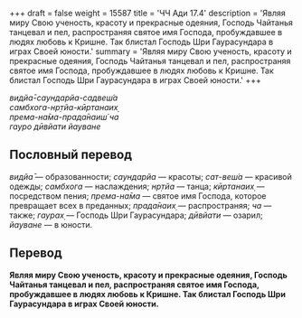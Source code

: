 +++
draft = false
weight = 15587
title = 'ЧЧ Ади 17.4'
description = 'Являя миру Свою ученость, красоту и прекрасные одеяния, Господь Чайтанья танцевал и пел, распространяя святое имя Господа, пробуждавшее в людях любовь к Кришне. Так блистал Господь Шри Гаурасундара в играх Своей юности.'
summary = 'Являя миру Свою ученость, красоту и прекрасные одеяния, Господь Чайтанья танцевал и пел, распространяя святое имя Господа, пробуждавшее в людях любовь к Кришне. Так блистал Господь Шри Гаурасундара в играх Своей юности.'
+++

_видйа̄-саундарйа-садвеш́а  
самбхога-нр̣тйа-кӣртанаих̣  
према-на̄ма-прада̄наиш́ ча  
гауро дӣвйати йауване_

## Пословный перевод

_видйа̄_ — образованности; _саундарйа_ — красоты; _сат_\-_веш́а_ — красивой одежды; _самбхога_ — наслаждения; _нр̣тйа_ — танца; _кӣртанаих̣_ — посредством пения; _према_\-_на̄ма_ — святое имя Господа, которое превращает всех в преданных; _прада̄наих̣_ — распространяя; _ча_ — также; _гаурах̣_ — Господь Шри Гаурасундара; _дӣвйати_ — озарил; _йауване_ — в юности.

## Перевод

**Являя миру Свою ученость, красоту и прекрасные одеяния, Господь Чайтанья танцевал и пел, распространяя святое имя Господа, пробуждавшее в людях любовь к Кришне. Так блистал Господь Шри Гаурасундара в играх Своей юности.**
